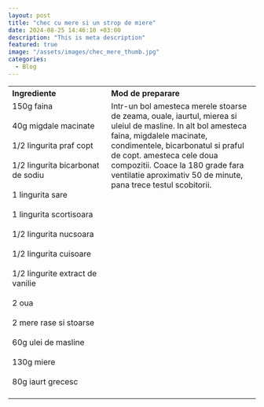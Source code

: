 ```yaml
---
layout: post
title: "chec cu mere si un strop de miere"
date: 2024-08-25 14:46:10 +03:00
description: "This is meta description"
featured: true
image: "/assets/images/chec_mere_thumb.jpg"
categories:
  - Blog
---
```


<table style="width: 100%; border-collapse: collapse;">
  <tr>
    <th style="text-align: left;width: 40%;vertical-align: top;">Ingrediente</th>
    <th style="text-align: left;width: 60%;vertical-align: top;">Mod de preparare</th>
  </tr>
  <tr>
    <td style="text-align: left;width: 40%;vertical-align: top;">
        150g faina<br><br>
        40g migdale macinate<br><br>
        1/2 lingurita praf copt<br><br>
        1/2 lingurita bicarbonat de sodiu<br><br>
        1 lingurita sare<br><br>
        1 lingurita scortisoara<br><br>
        1/2 lingurita nucsoara<br><br>
        1/2 lingurita cuisoare<br><br>
        1/2 lingurite extract de vanilie<br><br>
        2 oua<br><br>
        2 mere rase si stoarse<br><br>
        60g ulei de masline<br><br>
        130g miere<br><br>
        80g iaurt grecesc<br><br>
    </td>
    <td style="text-align: left;width: 60%;vertical-align: top;">
      Intr-un bol amesteca merele stoarse de zeama, ouale, iaurtul, mierea si uleiul de masline. In alt bol amesteca faina, migdalele macinate, condimentele, bicarbonatul si praful de copt.
      amesteca cele doua compozitii.
      Coace la 180 grade fara ventilatie aproximativ 50 de minute, pana trece testul scobitorii.
    </td>
  </tr>
</table>

